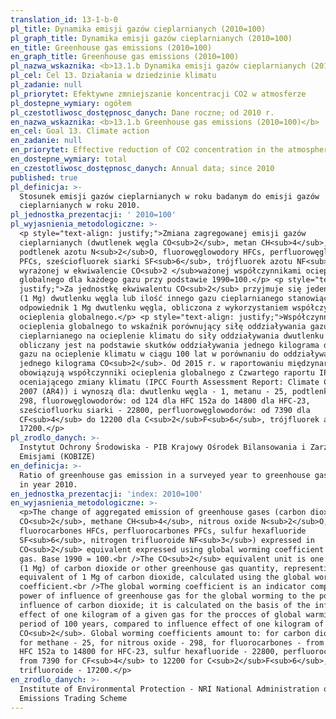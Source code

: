 ```yaml
---
translation_id: 13-1-b-0
pl_title: Dynamika emisji gazów cieplarnianych (2010=100)
pl_graph_title: Dynamika emisji gazów cieplarnianych (2010=100)
en_title: Greenhouse gas emissions (2010=100)
en_graph_title: Greenhouse gas emissions (2010=100)
pl_nazwa_wskaznika: <b>13.1.b Dynamika emisji gazów cieplarnianych (2010=100)</b>
pl_cel: Cel 13. Działania w dziedzinie klimatu
pl_zadanie: null
pl_priorytet: Efektywne zmniejszanie koncentracji CO2 w atmosferze
pl_dostepne_wymiary: ogółem
pl_czestotliwosc_dostępnosc_danych: Dane roczne; od 2010 r.
en_nazwa_wskaznika: <b>13.1.b Greenhouse gas emissions (2010=100)</b>
en_cel: Goal 13. Climate action
en_zadanie: null
en_priorytet: Effective reduction of CO2 concentration in the atmosphere
en_dostepne_wymiary: total
en_czestotliwosc_dostępnosc_danych: Annual data; since 2010
published: true
pl_definicja: >-
  Stosunek emisji gazów cieplarnianych w roku badanym do emisji gazów
  cieplarnianych w roku 2010.
pl_jednostka_prezentacji: ' 2010=100'
pl_wyjasnienia_metodologiczne: >-
  <p style="text-align: justify;">Zmiana zagregowanej emisji gazów
  cieplarnianych (dwutlenek węgla CO<sub>2</sub>, metan CH<sub>4</sub>,
  podtlenek azotu N<sub>2</sub>O, fluorowęglowodory HFCs, perfluorowęglowodory
  PFCs, sześciofluorek siarki SF<sub>6</sub>, trójfluorek azotu NF<sub>3</sub>),
  wyrażonej w ekwiwalencie CO<sub>2 </sub>ważonej współczynnikami ocieplenia
  globalnego dla każdego gazu przy podstawie 1990=100.</p> <p style="text-align:
  justify;">Za jednostkę ekwiwalentu CO<sub>2</sub> przyjmuje się jeden megagram
  (1 Mg) dwutlenku węgla lub ilość innego gazu cieplarnianego stanowiącą
  odpowiednik 1 Mg dwutlenku węgla, obliczona z wykorzystaniem współczynników
  ocieplenia globalnego.</p> <p style="text-align: justify;">Współczynnik
  ocieplenia globalnego to wskaźnik porównujący siłę oddziaływania gazu
  cieplarnianego na ocieplenie klimatu do siły oddziaływania dwutlenku węgla;
  obliczany jest na podstawie skutków oddziaływania jednego kilograma danego
  gazu na ocieplenie klimatu w ciągu 100 lat w porównaniu do oddziaływania
  jednego kilograma CO<sub>2</sub>. Od 2015 r. w raportowaniu międzynarodowym
  obowiązują współczynniki ocieplenia globalnego z Czwartego raportu IPCC
  oceniającego zmiany klimatu (IPCC Fourth Assessment Report: Climate Change
  2007 (AR4)) i wynoszą dla: dwutlenku węgla - 1, metanu - 25, podtlenku azotu -
  298, fluorowęglowodorów: od 124 dla HFC 152a do 14800 dla HFC-23,
  sześciofluorku siarki - 22800, perfluorowęglowodorów: od 7390 dla
  CF<sub>4</sub> do 12200 dla C<sub>2</sub>F<sub>6</sub>, trójfluorek azotu-
  17200.</p>
pl_zrodlo_danych: >-
  Instytut Ochrony Środowiska - PIB Krajowy Ośrodek Bilansowania i Zarządzania
  Emisjami (KOBIZE)
en_definicja: >-
  Ratio of greenhouse gas emission in a surveyed year to greenhouse gas emission
  in year 2010.
en_jednostka_prezentacji: 'index: 2010=100'
en_wyjasnienia_metodologiczne: >-
  <p>The change of aggregated emission of greenhouse gases (carbon dioxide
  CO<sub>2</sub>, methane CH<sub>4</sub>, nitrous oxide N<sub>2</sub>O,
  fluorocarbones HFCs, perfluorocarbones PFCs, sulfur hexafluoride
  SF<sub>6</sub>, nitrogen trifluoroide NF<sub>3</sub>) expressed in
  CO<sub>2</sub> equivalent expressed using global worming coefficient for each
  gas. Base 1990 = 100.<br />The CO<sub>2</sub> equivalent unit is one megagram
  (1 Mg) of carbon dioxide or other greenhouse gas quantity, representing the
  equivalent of 1 Mg of carbon dioxide, calculated using the global worming
  coefficient.<br />The global worming coefficient is an indicator comparing the
  power of influence of greenhouse gas for the global worming to the power of
  influence of carbon dioxide; it is calculated on the basis of the influence
  effect of one kilogram of a given gas for the procces of global warming in the
  period of 100 years, compared to influence effect of one kilogram of
  CO<sub>2</sub>. Global worming coefficients amount to: for carbon dioxide - 1,
  for methane - 25, for nitrous oxide - 298, for fluorocarbones - from 124 for
  HFC 152a to 14800 for HFC-23, sulfur hexafluoride - 22800, perfluorocarbones
  from 7390 for CF<sub>4</sub> to 12200 for C<sub>2</sub>F<sub>6</sub>, nitrogen
  trifluoroide - 17200.</p>
en_zrodlo_danych: >-
  Institute of Environmental Protection - NRI National Administration of the
  Emissions Trading Scheme
---
```

